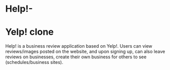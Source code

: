 # Help!-
# Yelp! clone

Help! is a business review application based on Yelp!. Users can view reviews/images posted on the website, and upon signing up, can also leave reviews on businesses, create their own business for others to see (schedules/business sites).
